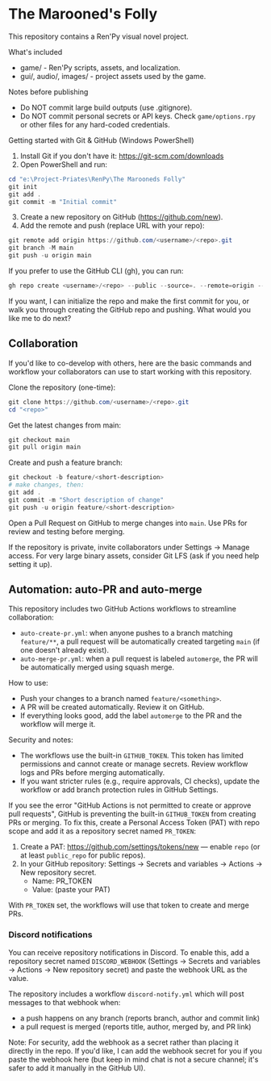 # The Marooned's Folly

This repository contains a Ren'Py visual novel project.

What's included
- game/ - Ren'Py scripts, assets, and localization.
- gui/, audio/, images/ - project assets used by the game.

Notes before publishing
- Do NOT commit large build outputs (use .gitignore).
- Do NOT commit personal secrets or API keys. Check `game/options.rpy` or other files for any hard-coded credentials.

Getting started with Git & GitHub (Windows PowerShell)
1. Install Git if you don't have it: https://git-scm.com/downloads
2. Open PowerShell and run:

```powershell
cd "e:\Project-Priates\RenPy\The Marooneds Folly"
git init
git add .
git commit -m "Initial commit"
```

3. Create a new repository on GitHub (https://github.com/new).
4. Add the remote and push (replace URL with your repo):

```powershell
git remote add origin https://github.com/<username>/<repo>.git
git branch -M main
git push -u origin main
```

If you prefer to use the GitHub CLI (gh), you can run:

```powershell
gh repo create <username>/<repo> --public --source=. --remote=origin --push
```

If you want, I can initialize the repo and make the first commit for you, or walk you through creating the GitHub repo and pushing. What would you like me to do next?

## Collaboration

If you'd like to co-develop with others, here are the basic commands and workflow your collaborators can use to start working with this repository.

Clone the repository (one-time):

```powershell
git clone https://github.com/<username>/<repo>.git
cd "<repo>"
```

Get the latest changes from main:

```powershell
git checkout main
git pull origin main
```

Create and push a feature branch:

```powershell
git checkout -b feature/<short-description>
# make changes, then:
git add .
git commit -m "Short description of change"
git push -u origin feature/<short-description>
```

Open a Pull Request on GitHub to merge changes into `main`. Use PRs for review and testing before merging.

If the repository is private, invite collaborators under Settings → Manage access. For very large binary assets, consider Git LFS (ask if you need help setting it up).

## Automation: auto-PR and auto-merge

This repository includes two GitHub Actions workflows to streamline collaboration:

- `auto-create-pr.yml`: when anyone pushes to a branch matching `feature/**`, a pull request will be automatically created targeting `main` (if one doesn't already exist).
- `auto-merge-pr.yml`: when a pull request is labeled `automerge`, the PR will be automatically merged using squash merge.

How to use:
- Push your changes to a branch named `feature/<something>`.
- A PR will be created automatically. Review it on GitHub.
- If everything looks good, add the label `automerge` to the PR and the workflow will merge it.

Security and notes:
- The workflows use the built-in `GITHUB_TOKEN`. This token has limited permissions and cannot create or manage secrets. Review workflow logs and PRs before merging automatically.
- If you want stricter rules (e.g., require approvals, CI checks), update the workflow or add branch protection rules in GitHub Settings.

If you see the error "GitHub Actions is not permitted to create or approve pull requests", GitHub is preventing the built-in `GITHUB_TOKEN` from creating PRs or merging. To fix this, create a Personal Access Token (PAT) with repo scope and add it as a repository secret named `PR_TOKEN`:

1. Create a PAT: https://github.com/settings/tokens/new — enable `repo` (or at least `public_repo` for public repos).
2. In your GitHub repository: Settings → Secrets and variables → Actions → New repository secret.
	- Name: PR_TOKEN
	- Value: (paste your PAT)

With `PR_TOKEN` set, the workflows will use that token to create and merge PRs.

### Discord notifications

You can receive repository notifications in Discord. To enable this, add a repository secret named `DISCORD_WEBHOOK` (Settings → Secrets and variables → Actions → New repository secret) and paste the webhook URL as the value.

The repository includes a workflow `discord-notify.yml` which will post messages to that webhook when:
- a push happens on any branch (reports branch, author and commit link)
- a pull request is merged (reports title, author, merged by, and PR link)

Note: For security, add the webhook as a secret rather than placing it directly in the repo. If you'd like, I can add the webhook secret for you if you paste the webhook here (but keep in mind chat is not a secure channel; it's safer to add it manually in the GitHub UI).


